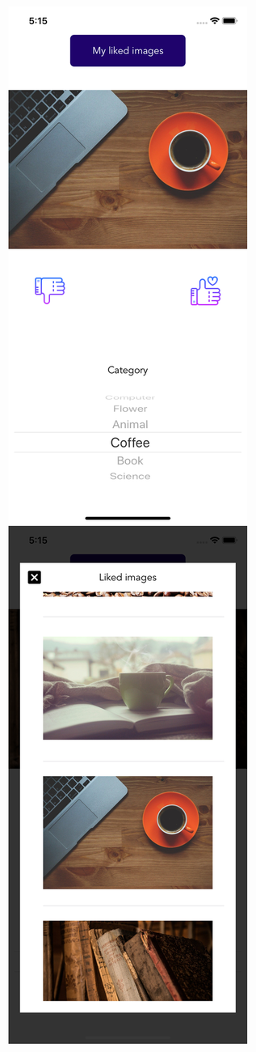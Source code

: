 
![alt text](https://raw.githubusercontent.com/lholmberg/imagefinder/master/screenshots/home.png)
![alt text](https://raw.githubusercontent.com/lholmberg/imagefinder/master/screenshots/likedpictures.png)
